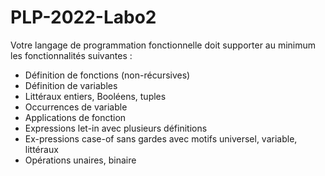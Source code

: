 # PLP-2022-Labo2

Votre langage de programmation fonctionnelle doit supporter au minimum les
fonctionnalités suivantes :
- Définition de fonctions (non-récursives)
- Définition de variables
- Littéraux entiers, Booléens, tuples
- Occurrences de variable
- Applications de fonction 
- Expressions let-in avec plusieurs définitions
- Ex-pressions case-of sans gardes avec motifs universel, variable, littéraux
- Opérations unaires, binaire
